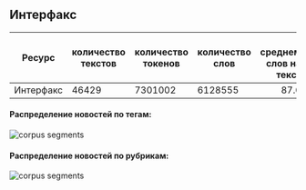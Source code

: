 

## Интерфакс

| Ресурс                        | количество текстов | количество токенов | количество слов | в среднем слов на текст |
|-------------------------------|--------------------|--------------------|-----------------|------------------------:|
| Интерфакс                     | 46429              | 7301002            | 6128555         | 87.0                    |

#### Распределение новостей по тегам:

![](/assets/interfax_tags.png "corpus segments")


#### Распределение новостей по рубрикам:

![](/assets/interfax_rubrics.png "corpus segments")
